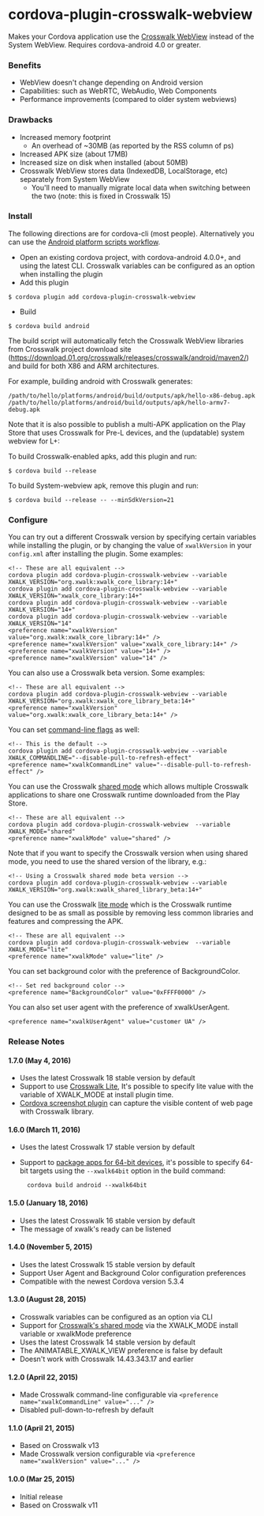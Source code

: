# cordova-plugin-crosswalk-webview

Makes your Cordova application use the [Crosswalk WebView](https://crosswalk-project.org/)
instead of the System WebView. Requires cordova-android 4.0 or greater.

### Benefits

* WebView doesn't change depending on Android version
* Capabilities: such as WebRTC, WebAudio, Web Components
* Performance improvements (compared to older system webviews)


### Drawbacks

* Increased memory footprint
  * An overhead of ~30MB (as reported by the RSS column of ps)
* Increased APK size (about 17MB)
* Increased size on disk when installed (about 50MB)
* Crosswalk WebView stores data (IndexedDB, LocalStorage, etc) separately from System WebView
  * You'll need to manually migrate local data when switching between the two (note: this is fixed in Crosswalk 15)

### Install

The following directions are for cordova-cli (most people).  Alternatively you can use the [Android platform scripts workflow](PlatformScriptsWorkflow.md).

* Open an existing cordova project, with cordova-android 4.0.0+, and using the latest CLI. Crosswalk variables can be configured as an option when installing the plugin
* Add this plugin

```
$ cordova plugin add cordova-plugin-crosswalk-webview
```

* Build
```
$ cordova build android
```
The build script will automatically fetch the Crosswalk WebView libraries from Crosswalk project download site (https://download.01.org/crosswalk/releases/crosswalk/android/maven2/) and build for both X86 and ARM architectures.

For example, building android with Crosswalk generates:

```
/path/to/hello/platforms/android/build/outputs/apk/hello-x86-debug.apk
/path/to/hello/platforms/android/build/outputs/apk/hello-armv7-debug.apk
```

Note that it is also possible to publish a multi-APK application on the Play Store that uses Crosswalk for Pre-L devices, and the (updatable) system webview for L+:

To build Crosswalk-enabled apks, add this plugin and run:

    $ cordova build --release

To build System-webview apk, remove this plugin and run:

    $ cordova build --release -- --minSdkVersion=21

### Configure

You can try out a different Crosswalk version by specifying certain variables while installing the plugin, or by changing the value of `xwalkVersion` in your `config.xml` after installing the plugin. Some examples:

    <!-- These are all equivalent -->
    cordova plugin add cordova-plugin-crosswalk-webview --variable XWALK_VERSION="org.xwalk:xwalk_core_library:14+"
    cordova plugin add cordova-plugin-crosswalk-webview --variable XWALK_VERSION="xwalk_core_library:14+"
    cordova plugin add cordova-plugin-crosswalk-webview --variable XWALK_VERSION="14+"
    cordova plugin add cordova-plugin-crosswalk-webview --variable XWALK_VERSION="14"
    <preference name="xwalkVersion" value="org.xwalk:xwalk_core_library:14+" />
    <preference name="xwalkVersion" value="xwalk_core_library:14+" />
    <preference name="xwalkVersion" value="14+" />
    <preference name="xwalkVersion" value="14" />

You can also use a Crosswalk beta version. Some examples:

    <!-- These are all equivalent -->
    cordova plugin add cordova-plugin-crosswalk-webview --variable XWALK_VERSION="org.xwalk:xwalk_core_library_beta:14+"
    <preference name="xwalkVersion" value="org.xwalk:xwalk_core_library_beta:14+" />

You can set [command-line flags](http://peter.sh/experiments/chromium-command-line-switches/) as well:

    <!-- This is the default -->
    cordova plugin add cordova-plugin-crosswalk-webview --variable XWALK_COMMANDLINE="--disable-pull-to-refresh-effect"
    <preference name="xwalkCommandLine" value="--disable-pull-to-refresh-effect" />

You can use the Crosswalk [shared mode](https://crosswalk-project.org/documentation/shared_mode.html) which allows multiple Crosswalk applications to share one Crosswalk runtime downloaded from the Play Store.

    <!-- These are all equivalent -->
    cordova plugin add cordova-plugin-crosswalk-webview  --variable XWALK_MODE="shared"
    <preference name="xwalkMode" value="shared" />
Note that if you want to specify the Crosswalk version when using shared mode, you need to use the shared version of the library, e.g.: 

    <!-- Using a Crosswalk shared mode beta version -->
    cordova plugin add cordova-plugin-crosswalk-webview --variable XWALK_VERSION="org.xwalk:xwalk_shared_library_beta:14+"

You can use the Crosswalk [lite mode](https://crosswalk-project.org/documentation/crosswalk_lite.html) which is the Crosswalk runtime designed to be as small as possible by removing less common libraries and features and compressing the APK.

    <!-- These are all equivalent -->
    cordova plugin add cordova-plugin-crosswalk-webview  --variable XWALK_MODE="lite"
    <preference name="xwalkMode" value="lite" />

You can set background color with the preference of BackgroundColor.

    <!-- Set red background color -->
    <preference name="BackgroundColor" value="0xFFFF0000" />

You can also set user agent with the preference of xwalkUserAgent.

    <preference name="xwalkUserAgent" value="customer UA" />

### Release Notes

#### 1.7.0 (May 4, 2016)
* Uses the latest Crosswalk 18 stable version by default
* Support to use [Crosswalk Lite](https://crosswalk-project.org/documentation/crosswalk_lite.html), It's possible to specify lite value with the variable of XWALK_MODE at install plugin time.
* [Cordova screenshot plugin](https://github.com/gitawego/cordova-screenshot.git) can capture the visible content of web page with Crosswalk library.

#### 1.6.0 (March 11, 2016)
* Uses the latest Crosswalk 17 stable version by default
* Support to [package apps for 64-bit devices](https://crosswalk-project.org/documentation/android/android_64bit.html), it's possible to specify 64-bit targets using the `--xwalk64bit` option in the build command:

        cordova build android --xwalk64bit

#### 1.5.0 (January 18, 2016)
* Uses the latest Crosswalk 16 stable version by default
* The message of xwalk's ready can be listened

#### 1.4.0 (November 5, 2015)
* Uses the latest Crosswalk 15 stable version by default
* Support User Agent and Background Color configuration preferences
* Compatible with the newest Cordova version 5.3.4

#### 1.3.0 (August 28, 2015)
* Crosswalk variables can be configured as an option via CLI
* Support for [Crosswalk's shared mode](https://crosswalk-project.org/documentation/shared_mode.html) via the XWALK_MODE install variable or xwalkMode preference
* Uses the latest Crosswalk 14 stable version by default
* The ANIMATABLE_XWALK_VIEW preference is false by default
* Doesn't work with Crosswalk 14.43.343.17 and earlier

#### 1.2.0 (April 22, 2015)
* Made Crosswalk command-line configurable via `<preference name="xwalkCommandLine" value="..." />`
* Disabled pull-down-to-refresh by default

#### 1.1.0 (April 21, 2015)
* Based on Crosswalk v13
* Made Crosswalk version configurable via `<preference name="xwalkVersion" value="..." />`

#### 1.0.0 (Mar 25, 2015)
* Initial release
* Based on Crosswalk v11
